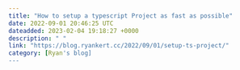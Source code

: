 ```yaml
---
title: "How to setup a typescript Project as fast as possible"
date: 2022-09-01 20:46:25 UTC
dateadded: 2023-02-04 19:18:27 +0000
description: " "
link: "https://blog.ryankert.cc/2022/09/01/setup-ts-project/"
category: [Ryan's blog]
---
```

